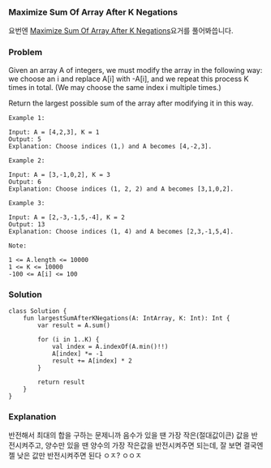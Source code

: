 ###  Maximize Sum Of Array After K Negations


요번엔 [Maximize Sum Of Array After K Negations](https://leetcode.com/problems/maximize-sum-of-array-after-k-negations/)요거를 풀어봐씁니다.

### Problem
Given an array A of integers, we must modify the array in the following way: we choose an i and replace A[i] with -A[i], and we repeat this process K times in total.  (We may choose the same index i multiple times.)

Return the largest possible sum of the array after modifying it in this way.

 
```
Example 1:

Input: A = [4,2,3], K = 1
Output: 5
Explanation: Choose indices (1,) and A becomes [4,-2,3].
```

```
Example 2:

Input: A = [3,-1,0,2], K = 3
Output: 6
Explanation: Choose indices (1, 2, 2) and A becomes [3,1,0,2].
```

```
Example 3:

Input: A = [2,-3,-1,5,-4], K = 2
Output: 13
Explanation: Choose indices (1, 4) and A becomes [2,3,-1,5,4].
```

```
Note:

1 <= A.length <= 10000
1 <= K <= 10000
-100 <= A[i] <= 100
```

### Solution

```
class Solution {
    fun largestSumAfterKNegations(A: IntArray, K: Int): Int {
        var result = A.sum()

        for (i in 1..K) {
            val index = A.indexOf(A.min()!!)
            A[index] *= -1
            result += A[index] * 2
        }

        return result
    }
}
```

### Explanation

반전해서 최대의 합을 구하는 문제니까 음수가 있을 땐 가장 작은(절대값이큰) 값을 반전시켜주고, 양수만 있을 땐 양수의 가장 작은값을 반전시켜주면 되는데, 잘 보면 결국엔 젤 낮은 값만 반전시켜주면 된다 ㅇㅈ? ㅇㅇㅈ